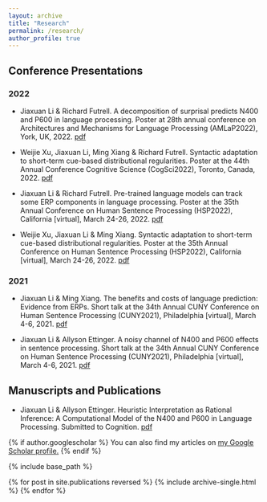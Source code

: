 ```yaml
---
layout: archive
title: "Research"
permalink: /research/
author_profile: true
---
```




## Conference Presentations
### 2022
- Jiaxuan Li & Richard Futrell. A decomposition of surprisal predicts N400 and P600 in language processing. Poster at 28th annual conference on Architectures and Mechanisms for Language Processing (AMLaP2022), York, UK, 2022. [pdf](https://github.com/goldengua/goldengua.github.io/blob/master/files/amlap_2022_surprisal_decomposition.pdf)

- Weijie Xu, Jiaxuan Li, Ming Xiang & Richard Futrell. Syntactic adaptation to short-term cue-based distributional regularities. Poster at the 44th Annual Conference Cognitive Science (CogSci2022), Toronto, Canada, 2022. [pdf](https://github.com/goldengua/goldengua.github.io/blob/master/files/cogsci_2022_SynAdapt_Model.pdf)

- Jiaxuan Li & Richard Futrell. Pre-trained language models can track some ERP components in language processing. Poster at the 35th Annual Conference on Human Sentence Processing (HSP2022), California [virtual], March 24-26, 2022. [pdf](https://github.com/goldengua/goldengua.github.io/blob/master/files/hsp_2022_LM_PNP.pdf)

- Weijie Xu, Jiaxuan Li & Ming Xiang. Syntactic adaptation to short-term cue-based distributional regularities. Poster at the 35th Annual Conference on Human Sentence Processing (HSP2022), California [virtual], March 24-26, 2022. [pdf](https://github.com/goldengua/goldengua.github.io/blob/master/files/hsp_2022_SynAdapt.pdf)

### 2021
- Jiaxuan Li & Ming Xiang. The benefits and costs of language prediction: Evidence from ERPs. Short talk at the 34th Annual CUNY Conference on Human Sentence Processing (CUNY2021), Philadelphia [virtual], March 4-6, 2021. [pdf](https://github.com/goldengua/goldengua.github.io/blob/master/files/cuny_2021_classifier.pdf)

- Jiaxuan Li & Allyson Ettinger. A noisy channel of N400 and P600 effects in sentence processing. Short talk at the 34th Annual CUNY Conference on Human Sentence Processing (CUNY2021), Philadelphia [virtual], March 4-6, 2021. [pdf](https://github.com/goldengua/goldengua.github.io/blob/master/files/cuny_2021_noisy_channel.pdf)

## Manuscripts and Publications
- Jiaxuan Li & Allyson Ettinger. Heuristic Interpretation as Rational Inference: A Computational Model of the N400 and P600 in Language Processing. Submitted to Cognition. [pdf](https://papers.ssrn.com/sol3/papers.cfm?abstract_id=4115173)


{% if author.googlescholar %}
  You can also find my articles on <u><a href="{{author.googlescholar}}">my Google Scholar profile</a>.</u>
{% endif %}

{% include base_path %}

{% for post in site.publications reversed %}
  {% include archive-single.html %}
{% endfor %}



